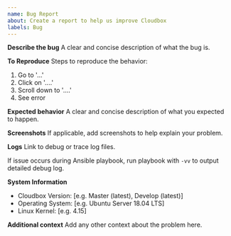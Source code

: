```yaml
---
name: Bug Report
about: Create a report to help us improve Cloudbox
labels: Bug
---
```


**Describe the bug**
A clear and concise description of what the bug is.

**To Reproduce**
Steps to reproduce the behavior:
1. Go to '...'
2. Click on '....'
3. Scroll down to '....'
4. See error

**Expected behavior**
A clear and concise description of what you expected to happen.

**Screenshots**
If applicable, add screenshots to help explain your problem.

**Logs**
Link to debug or trace log files.

If issue occurs during Ansible playbook, run playbook with `-vv` to output detailed debug log.

**System Information**

 - Cloudbox Version: [e.g. Master (latest), Develop (latest)]
 - Operating System: [e.g. Ubuntu Server 18.04 LTS]
 - Linux Kernel: [e.g. 4.15]

**Additional context**
Add any other context about the problem here.
